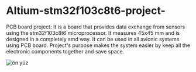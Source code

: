 # Altium-stm32f103c8t6-project-
PCB board project: It is a board that provides data exchange from sensors using the stm32f103c8t6 microprocessor. It measures 45x45 mm and is designed in a completely smd way. It can be used in all avionic systems using PCB board. Project's purpose makes the system easier by keep all the electronic components together and save space.


![ön yüz](https://user-images.githubusercontent.com/83713350/140197660-57982a8c-5f03-4c60-af28-e9be5a782fc0.png)
